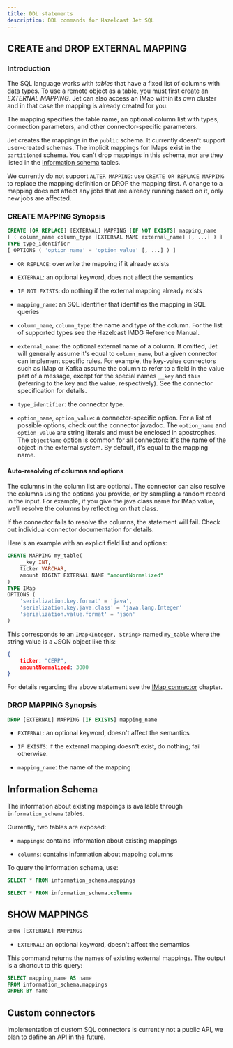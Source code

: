 ```yaml
---
title: DDL statements
description: DDL commands for Hazelcast Jet SQL
---
```


## CREATE and DROP EXTERNAL MAPPING

### Introduction

The SQL language works with _tables_ that have a fixed list of columns
with data types. To use a remote object as a table, you must first
create an _EXTERNAL MAPPING_. Jet can also access an IMap within its own
cluster and in that case the mapping is already created for you.

The mapping specifies the table name, an optional column list with
types, connection parameters, and other connector-specific parameters.

Jet creates the mappings in the `public` schema. It currently doesn't
support user-created schemas. The implicit mappings for IMaps exist in
the `partitioned` schema. You can't drop mappings in this schema, nor
are they listed in the [information schema](#information-schema) tables.

We currently do not support `ALTER MAPPING`: use `CREATE OR REPLACE
MAPPING` to replace the mapping definition or DROP the mapping first. A
change to a mapping does not affect any jobs that are already running
based on it, only new jobs are affected.

### CREATE MAPPING Synopsis

```sql
CREATE [OR REPLACE] [EXTERNAL] MAPPING [IF NOT EXISTS] mapping_name
[ ( column_name column_type [EXTERNAL NAME external_name] [, ...] ) ]
TYPE type_identifier
[ OPTIONS ( 'option_name' = 'option_value' [, ...] ) ]
```

- `OR REPLACE`: overwrite the mapping if it already exists

- `EXTERNAL`: an optional keyword, does not affect the semantics

- `IF NOT EXISTS`: do nothing if the external mapping already exists

- `mapping_name`: an SQL identifier that identifies the mapping in SQL
  queries

- `column_name`, `column_type`: the name and type of the column. For the
  list of supported types see the Hazelcast IMDG Reference Manual.

- `external_name`: the optional external name of a column. If omitted,
  Jet will generally assume it's equal to `column_name`, but a given
  connector can implement specific rules. For example, the key-value
  connectors such as IMap or Kafka assume the column to refer to a field
  in the value part of a message, except for the special names `__key`
  and `this` (referring to the key and the value, respectively). See the
  connector specification for details.

- `type_identifier`: the connector type.

- `option_name`, `option_value`: a connector-specific option. For a list
  of possible options, check out the connector javadoc. The
  `option_name` and `option_value` are string literals and must be
  enclosed in apostrophes. The `objectName` option is common for all
  connectors: it's the name of the object in the external system. By
  default, it's equal to the mapping name.

#### Auto-resolving of columns and options

The columns in the column list are optional. The connector can also
resolve the columns using the options you provide, or by sampling a
random record in the input. For example, if you give the java class name
for IMap value, we'll resolve the columns by reflecting on that class.

If the connector fails to resolve the columns, the statement will fail.
Check out individual connector documentation for details.

Here's an example with an explicit field list and options:

```sql
CREATE MAPPING my_table(
    __key INT,
    ticker VARCHAR,
    amount BIGINT EXTERNAL NAME "amountNormalized"
)
TYPE IMap
OPTIONS (
    'serialization.key.format' = 'java',
    'serialization.key.java.class' = 'java.lang.Integer'
    'serialization.value.format' = 'json'
)
```

This corresponds to an `IMap<Integer, String>` named `my_table` where
the string value is a JSON object like this:

```json
{
    ticker: "CERP",
    amountNormalized: 3000
}
```

For details regarding the above statement see the [IMap
connector](imap-connector.md) chapter.

### DROP MAPPING Synopsis

```sql
DROP [EXTERNAL] MAPPING [IF EXISTS] mapping_name
```

- `EXTERNAL`: an optional keyword, doesn't affect the semantics

- `IF EXISTS`: if the external mapping doesn't exist, do nothing; fail
  otherwise.

- `mapping_name`: the name of the mapping

## Information Schema

The information about existing mappings is available through
`information_schema` tables.

Currently, two tables are exposed:

- `mappings`: contains information about existing mappings

- `columns`: contains information about mapping columns

To query the information schema, use:

```sql
SELECT * FROM information_schema.mappings

SELECT * FROM information_schema.columns
```

## SHOW MAPPINGS

```sql
SHOW [EXTERNAL] MAPPINGS
```

- `EXTERNAL`: an optional keyword, doesn't affect the semantics

This command returns the names of existing external mappings. The output
is a shortcut to this query:

```sql
SELECT mapping_name AS name
FROM information_schema.mappings
ORDER BY name
```

## Custom connectors

Implementation of custom SQL connectors is currently not a public API,
we plan to define an API in the future.
